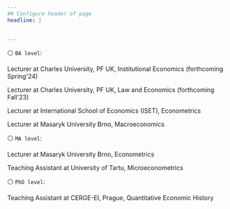 ```yaml
---
## Configure header of page
headline: |
  

---
```


<!-- this is a subheadline -->

 ⚪ `BA level`:
 
Lecturer at Charles University, PF UK, Institutional Economics (forthcoming Spring'24) 
 
Lecturer at Charles University, PF UK, Law and Economics (forthcoming Fall'23) 
 
Lecturer at International School of Economics (ISET), Econometrics

Lecturer at Masaryk University Brno, Macroeconomics

 ⚪ `MA level`:

Lecturer at Masaryk University Brno, Econometrics

Teaching Assistant at University of Tartu, Microeconometrics


⚪ `PhD level`:

Teaching Assistant at CERGE-EI, Prague, Quantitative Economic History







